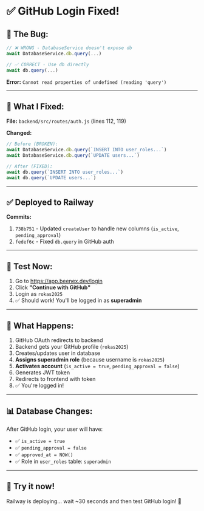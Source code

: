 # ✅ GitHub Login Fixed!

## 🐛 **The Bug:**

```javascript
// ❌ WRONG - DatabaseService doesn't expose db
await DatabaseService.db.query(...)

// ✅ CORRECT - Use db directly
await db.query(...)
```

**Error:** `Cannot read properties of undefined (reading 'query')`

---

## 🔧 **What I Fixed:**

**File:** `backend/src/routes/auth.js` (lines 112, 119)

**Changed:**
```javascript
// Before (BROKEN):
await DatabaseService.db.query(`INSERT INTO user_roles...`)
await DatabaseService.db.query(`UPDATE users...`)

// After (FIXED):
await db.query(`INSERT INTO user_roles...`)
await db.query(`UPDATE users...`)
```

---

## ✅ **Deployed to Railway**

**Commits:**
1. `738b751` - Updated `createUser` to handle new columns (`is_active`, `pending_approval`)
2. `fedef6c` - Fixed `db.query` in GitHub auth

---

## 🧪 **Test Now:**

1. Go to https://app.beenex.dev/login
2. Click **"Continue with GitHub"**
3. Login as `rokas2025`
4. ✅ Should work! You'll be logged in as **superadmin**

---

## 🎯 **What Happens:**

1. GitHub OAuth redirects to backend
2. Backend gets your GitHub profile (`rokas2025`)
3. Creates/updates user in database
4. **Assigns superadmin role** (because username is `rokas2025`)
5. **Activates account** (`is_active = true`, `pending_approval = false`)
6. Generates JWT token
7. Redirects to frontend with token
8. ✅ You're logged in!

---

## 📊 **Database Changes:**

After GitHub login, your user will have:
- ✅ `is_active = true`
- ✅ `pending_approval = false`
- ✅ `approved_at = NOW()`
- ✅ Role in `user_roles` table: `superadmin`

---

## 🚀 **Try it now!**

Railway is deploying... wait ~30 seconds and then test GitHub login! 🎉

